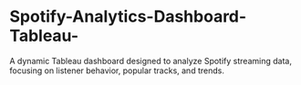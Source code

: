 # Spotify-Analytics-Dashboard-Tableau-
A dynamic Tableau dashboard designed to analyze Spotify streaming data, focusing on listener behavior, popular tracks, and trends.
